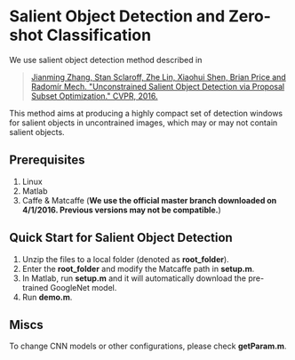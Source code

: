 # Salient Object Detection and Zero-shot Classification

We use salient object detection method described in

> [Jianming Zhang, Stan Sclaroff, Zhe Lin, Xiaohui Shen, Brian Price and Radomír Mech. "Unconstrained Salient Object Detection via Proposal Subset Optimization." CVPR, 2016.](http://cs-people.bu.edu/jmzhang/sod.html)

This method aims at producing a highly compact set of detection windows for salient objects in uncontrained images, which may or may not contain salient objects.

## Prerequisites
1. Linux
2. Matlab 
3. Caffe & Matcaffe (**We use the official master branch downloaded on 4/1/2016. Previous versions may not be compatible.**)

## Quick Start for Salient Object Detection
1. Unzip the files to a local folder (denoted as **root_folder**).
2. Enter the **root_folder** and modify the Matcaffe path in **setup.m**.
3. In Matlab, run **setup.m** and it will automatically download the pre-trained GoogleNet model.
4. Run **demo.m**.

## Miscs
To change CNN models or other configurations, please check **getParam.m**.

